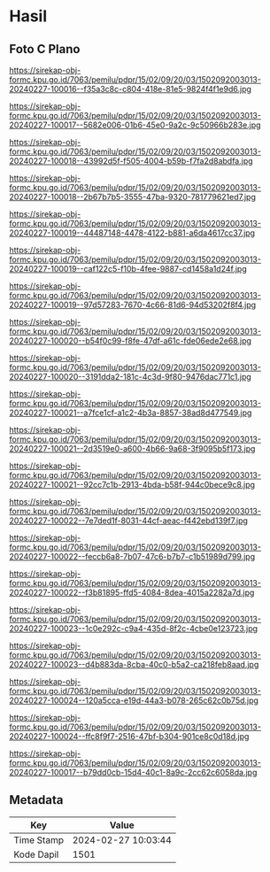 # Hasil

## Foto C Plano

https://sirekap-obj-formc.kpu.go.id/7063/pemilu/pdpr/15/02/09/20/03/1502092003013-20240227-100016--f35a3c8c-c804-418e-81e5-9824f4f1e9d6.jpg

https://sirekap-obj-formc.kpu.go.id/7063/pemilu/pdpr/15/02/09/20/03/1502092003013-20240227-100017--5682e006-01b6-45e0-9a2c-9c50966b283e.jpg

https://sirekap-obj-formc.kpu.go.id/7063/pemilu/pdpr/15/02/09/20/03/1502092003013-20240227-100018--43992d5f-f505-4004-b59b-f7fa2d8abdfa.jpg

https://sirekap-obj-formc.kpu.go.id/7063/pemilu/pdpr/15/02/09/20/03/1502092003013-20240227-100018--2b67b7b5-3555-47ba-9320-781779621ed7.jpg

https://sirekap-obj-formc.kpu.go.id/7063/pemilu/pdpr/15/02/09/20/03/1502092003013-20240227-100019--44487148-4478-4122-b881-a6da4617cc37.jpg

https://sirekap-obj-formc.kpu.go.id/7063/pemilu/pdpr/15/02/09/20/03/1502092003013-20240227-100019--caf122c5-f10b-4fee-9887-cd1458a1d24f.jpg

https://sirekap-obj-formc.kpu.go.id/7063/pemilu/pdpr/15/02/09/20/03/1502092003013-20240227-100019--97d57283-7670-4c66-81d6-94d53202f8f4.jpg

https://sirekap-obj-formc.kpu.go.id/7063/pemilu/pdpr/15/02/09/20/03/1502092003013-20240227-100020--b54f0c99-f8fe-47df-a61c-fde06ede2e68.jpg

https://sirekap-obj-formc.kpu.go.id/7063/pemilu/pdpr/15/02/09/20/03/1502092003013-20240227-100020--3191dda2-181c-4c3d-9f80-9476dac771c1.jpg

https://sirekap-obj-formc.kpu.go.id/7063/pemilu/pdpr/15/02/09/20/03/1502092003013-20240227-100021--a7fce1cf-a1c2-4b3a-8857-38ad8d477549.jpg

https://sirekap-obj-formc.kpu.go.id/7063/pemilu/pdpr/15/02/09/20/03/1502092003013-20240227-100021--2d3519e0-a600-4b66-9a68-3f9095b5f173.jpg

https://sirekap-obj-formc.kpu.go.id/7063/pemilu/pdpr/15/02/09/20/03/1502092003013-20240227-100021--92cc7c1b-2913-4bda-b58f-944c0bece9c8.jpg

https://sirekap-obj-formc.kpu.go.id/7063/pemilu/pdpr/15/02/09/20/03/1502092003013-20240227-100022--7e7ded1f-8031-44cf-aeac-f442ebd139f7.jpg

https://sirekap-obj-formc.kpu.go.id/7063/pemilu/pdpr/15/02/09/20/03/1502092003013-20240227-100022--feccb6a8-7b07-47c6-b7b7-c1b51989d799.jpg

https://sirekap-obj-formc.kpu.go.id/7063/pemilu/pdpr/15/02/09/20/03/1502092003013-20240227-100022--f3b81895-ffd5-4084-8dea-4015a2282a7d.jpg

https://sirekap-obj-formc.kpu.go.id/7063/pemilu/pdpr/15/02/09/20/03/1502092003013-20240227-100023--1c0e292c-c9a4-435d-8f2c-4cbe0e123723.jpg

https://sirekap-obj-formc.kpu.go.id/7063/pemilu/pdpr/15/02/09/20/03/1502092003013-20240227-100023--d4b883da-8cba-40c0-b5a2-ca218feb8aad.jpg

https://sirekap-obj-formc.kpu.go.id/7063/pemilu/pdpr/15/02/09/20/03/1502092003013-20240227-100024--120a5cca-e19d-44a3-b078-265c62c0b75d.jpg

https://sirekap-obj-formc.kpu.go.id/7063/pemilu/pdpr/15/02/09/20/03/1502092003013-20240227-100024--ffc8f9f7-2516-47bf-b304-901ce8c0d18d.jpg

https://sirekap-obj-formc.kpu.go.id/7063/pemilu/pdpr/15/02/09/20/03/1502092003013-20240227-100017--b79dd0cb-15d4-40c1-8a9c-2cc62c6058da.jpg


## Metadata

| Key        | Value               |
| ---------- | ------------------- |
| Time Stamp | 2024-02-27 10:03:44 |
| Kode Dapil | 1501                |



